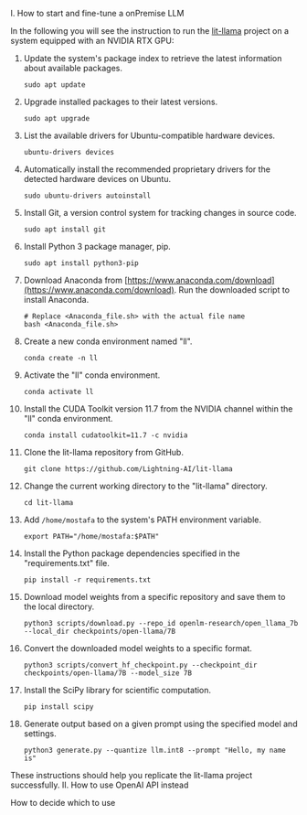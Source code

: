 I. How to start and fine-tune a onPremise LLM 

In the following you will see the instruction to run the [lit-llama](https://github.com/Lightning-AI/lit-llama) project on a system equipped with an NVIDIA RTX GPU:

1. Update the system's package index to retrieve the latest information about available packages.
   ```shell
   sudo apt update
   ```

2. Upgrade installed packages to their latest versions.
   ```shell
   sudo apt upgrade
   ```

3. List the available drivers for Ubuntu-compatible hardware devices.
   ```shell
   ubuntu-drivers devices
   ```

4. Automatically install the recommended proprietary drivers for the detected hardware devices on Ubuntu.
   ```shell
   sudo ubuntu-drivers autoinstall
   ```

5. Install Git, a version control system for tracking changes in source code.
   ```shell
   sudo apt install git
   ```

6. Install Python 3 package manager, pip.
   ```shell
   sudo apt install python3-pip
   ```

7. Download Anaconda from [https://www.anaconda.com/download](https://www.anaconda.com/download). Run the downloaded script to install Anaconda.
   ```shell
   # Replace <Anaconda_file.sh> with the actual file name
   bash <Anaconda_file.sh>
   ```

8. Create a new conda environment named "ll".
   ```shell
   conda create -n ll
   ```

9. Activate the "ll" conda environment.
   ```shell
   conda activate ll
   ```

10. Install the CUDA Toolkit version 11.7 from the NVIDIA channel within the "ll" conda environment.
    ```shell
    conda install cudatoolkit=11.7 -c nvidia
    ```

11. Clone the lit-llama repository from GitHub.
    ```shell
    git clone https://github.com/Lightning-AI/lit-llama
    ```

12. Change the current working directory to the "lit-llama" directory.
    ```shell
    cd lit-llama
    ```

13. Add `/home/mostafa` to the system's PATH environment variable.
    ```shell
    export PATH="/home/mostafa:$PATH"
    ```

14. Install the Python package dependencies specified in the "requirements.txt" file.
    ```shell
    pip install -r requirements.txt
    ```

15. Download model weights from a specific repository and save them to the local directory.
    ```shell
    python3 scripts/download.py --repo_id openlm-research/open_llama_7b --local_dir checkpoints/open-llama/7B
    ```

16. Convert the downloaded model weights to a specific format.
    ```shell
    python3 scripts/convert_hf_checkpoint.py --checkpoint_dir checkpoints/open-llama/7B --model_size 7B
    ```

17. Install the SciPy library for scientific computation.
    ```shell
    pip install scipy
    ```

18. Generate output based on a given prompt using the specified model and settings.
    ```shell
    python3 generate.py --quantize llm.int8 --prompt "Hello, my name is"
    ```

These instructions should help you replicate the lit-llama project successfully.
II. How to use OpenAI API instead

How to decide which to use
